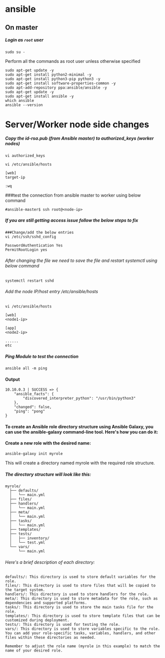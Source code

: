 # ansible

## On  master
##### Login as `root` user
```
sudo su -
```
Perform all the commands as root user unless otherwise specified

```
sudo apt-get update -y
sudo apt-get install python2-minimal -y
sudo apt-get install python3-pip python3 -y
sudo apt-get install software-properties-common -y
sudo apt-add-repository ppa:ansible/ansible -y
sudo apt-get update -y
sudo apt-get install ansible -y
which ansible
ansible --version

```


# Server/Worker node side changes
##### Copy the id-rsa.pub (from Ansible master) to authorized_keys (worker nodes)
```
vi authorized_keys

```
```
vi /etc/ansible/hosts

[web]
target-ip

:wq
```

###test the connection from ansible master to worker using below command
```
#ansible-master$ ssh root@<node-ip>

```
##### If you are still getting access issue follow the below steps to fix
```
###Change/add the below entries 
vi /etc/ssh/sshd_config 
 
PasswordAuthentication Yes
PermitRootLogin yes
```

###### After changing the file we need to save the file and restart systemctl using below command
```
systemctl restart sshd
```

###### Add the node IP/host entry /etc/ansible/hosts
```
vi /etc/ansible/hosts

[web]
<node1-ip>

[app]
<node2-ip>

......
etc
```

##### Ping Module to test the connection 
```
ansible all -m ping
```
#### Output 

```
10.10.0.3 | SUCCESS => {
    "ansible_facts": {
        "discovered_interpreter_python": "/usr/bin/python3"
    }, 
    "changed": false, 
    "ping": "pong"
}
```







#### To create an Ansible role directory structure using Ansible Galaxy, you can use the ansible-galaxy command-line tool. Here's how you can do it:

#### Create a new role with the desired name:
```
ansible-galaxy init myrole
```

This will create a directory named myrole with the required role structure.

##### The directory structure will look like this:
```
myrole/
  ├── defaults/
  │   └── main.yml
  ├── files/
  ├── handlers/
  │   └── main.yml
  ├── meta/
  │   └── main.yml
  ├── tasks/
  │   └── main.yml
  ├── templates/
  ├── tests/
  │   ├── inventory/
  │   └── test.yml
  └── vars/
      └── main.yml
```      
###### Here's a brief description of each directory:
```
defaults/: This directory is used to store default variables for the role.
files/: This directory is used to store files that will be copied to the target system.
handlers/: This directory is used to store handlers for the role.
meta/: This directory is used to store metadata for the role, such as dependencies and supported platforms.
tasks/: This directory is used to store the main tasks file for the role.
templates/: This directory is used to store template files that can be customized during deployment.
tests/: This directory is used for testing the role.
vars/: This directory is used to store variables specific to the role.
You can add your role-specific tasks, variables, handlers, and other files within these directories as needed.

Remember to adjust the role name (myrole in this example) to match the name of your desired role.

```



